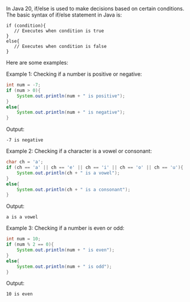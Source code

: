 In Java 20, if/else is used to make decisions based on certain conditions. The basic syntax of if/else statement in Java is:

```
if (condition){
   // Executes when condition is true
}
else{
   // Executes when condition is false
}
```

Here are some examples:

Example 1: Checking if a number is positive or negative:

```java
int num = -7;
if (num > 0){
    System.out.println(num + " is positive");
}
else{
    System.out.println(num + " is negative");
}
```

Output:
```
-7 is negative
```

Example 2: Checking if a character is a vowel or consonant:

```java
char ch = 'a';
if (ch == 'a' || ch == 'e' || ch == 'i' || ch == 'o' || ch == 'u'){
    System.out.println(ch + " is a vowel");
}
else{
    System.out.println(ch + " is a consonant");
}
```

Output:
```
a is a vowel
```

Example 3: Checking if a number is even or odd:

```java
int num = 10;
if (num % 2 == 0){
    System.out.println(num + " is even");
}
else{
    System.out.println(num + " is odd");
}
```

Output:
```
10 is even
```